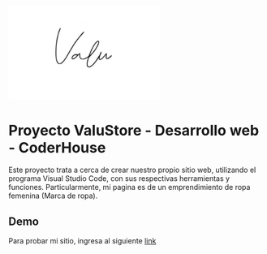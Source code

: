<img src="images/logo.jpg" width="300px">

# Proyecto ValuStore - Desarrollo web - CoderHouse

 Este proyecto trata a cerca de crear nuestro propio sitio web, utilizando el programa Visual Studio Code, con sus respectivas herramientas y funciones. Particularmente, mi pagina es de un emprendimiento de ropa femenina (Marca de ropa).




## Demo

 Para probar mi sitio, ingresa al siguiente [link](https://matiasarevalo.github.io/Valustore/)